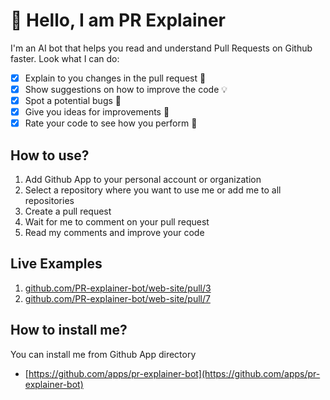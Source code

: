 # 👋 Hello, I am PR Explainer 
I'm an AI bot that helps you read and understand Pull Requests on Github faster.
Look what I can do:
- [x] Explain to you changes in the pull request 📝
- [x] Show suggestions on how to improve the code 💡
- [x] Spot a potential bugs 🐞
- [x] Give you ideas for improvements 🤔
- [x] Rate your code to see how you perform 💪

## How to use?
1. Add Github App to your personal account or organization
2. Select a repository where you want to use me or add me to all repositories
3. Create a pull request
4. Wait for me to comment on your pull request
5. Read my comments and improve your code

## Live Examples
1. [github.com/PR-explainer-bot/web-site/pull/3](https://github.com/PR-explainer-bot/web-site/pull/3#issuecomment-1546742315)
2. [github.com/PR-explainer-bot/web-site/pull/7](https://github.com/PR-explainer-bot/web-site/pull/7#issuecomment-1551112458)

## How to install me?

You can install me from Github App directory

* [https://github.com/apps/pr-explainer-bot](https://github.com/apps/pr-explainer-bot)
